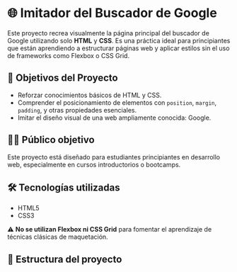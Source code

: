 # 🌐 Imitador del Buscador de Google

Este proyecto recrea visualmente la página principal del buscador de Google utilizando solo **HTML** y **CSS**. Es una práctica ideal para principiantes que están aprendiendo a estructurar páginas web y aplicar estilos sin el uso de frameworks como Flexbox o CSS Grid.

## 🎯 Objetivos del Proyecto

- Reforzar conocimientos básicos de HTML y CSS.
- Comprender el posicionamiento de elementos con `position`, `margin`, `padding`, y otras propiedades esenciales.
- Imitar el diseño visual de una web ampliamente conocida: Google.

## 🧑‍🏫 Público objetivo

Este proyecto está diseñado para estudiantes principiantes en desarrollo web, especialmente en cursos introductorios o bootcamps.

## 🛠️ Tecnologías utilizadas

- HTML5
- CSS3

⚠️ **No se utilizan Flexbox ni CSS Grid** para fomentar el aprendizaje de técnicas clásicas de maquetación.

## 📁 Estructura del proyecto

